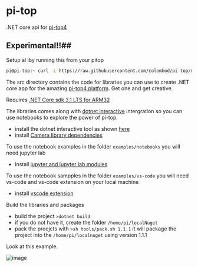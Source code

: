 # pi-top
.NET core api for [pi-top4](https://www.pi-top.com/products/pi-top-4)

## Experimental!!##
Setup al lby running this from your pitop
```sh
pi@pi-top:~ curl -L https://raw.githubusercontent.com/colombod/pi-top/master/setup-device.sh | bash -e
```

The src directory contains the code for libraries you can use to create .NET core app for the amazing [pi-top4 platform](https://www.pi-top.com/products/pi-top-4). Get one and get creative.

Requires [.NET Core sdk 3.1 LTS for ARM32](./docs/install-dotnet-sdk.md)

The libraries comes along with [dotnet interactive](https://github.com/dotnet/interactive/) intergration so you can use notebooks to explore the power of pi-top.

 * install the dotnet interactive tool as shown [here](./docs/install-dotnet-interactive.md) 
 * install [Camera library dependencies](./docs/install-camera-dependencies.md)

To use the notebook examples in the folder ```examples/notebooks``` you will need jupyter lab 
* install [jupyter and jupyter lab modules](./docs/install-jupyter.md)

To use the notebook sampples in the folder ```examples/vs-code``` you will need vs-code and vs-code extension on your local machine
* install [vscode extension](./docs/vscode-extension.md)

Build the libraries and packages

 * build the project ```>dotnet build```
 * if you do not have it, create the folder ```/home/pi/localNuget```
 * pack the proejcts with ```>sh tools/pack.sh 1.1.1``` it will package the project into the ```/home/pi/localnuget``` using version 1.1.1
  

Look at this example.
  
![image](https://user-images.githubusercontent.com/375556/80700336-71322400-8ad5-11ea-8eb1-6122c9cac554.png)
